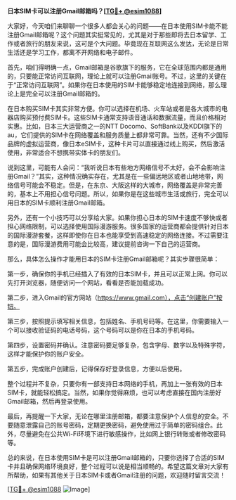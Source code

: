 **日本SIM卡可以注册Gmail邮箱吗？[[TG💪+ @esim1088](https://t.me/s/esim1088)]**

大家好，今天咱们来聊聊一个很多人都会关心的问题——在日本使用SIM卡能不能注册Gmail邮箱呢？这个问题其实挺常见的，尤其是对于那些即将去日本留学、工作或者旅行的朋友来说，这可是个大问题。毕竟现在互联网这么发达，无论是日常生活还是学习工作，都离不开网络和电子邮件。

首先，咱们得明确一点，Gmail邮箱是谷歌旗下的服务，它在全球范围内都是通用的，只要能正常访问互联网，理论上就可以注册Gmail账号。不过，这里的关键在于“正常访问互联网”。如果你在日本使用的SIM卡能够稳定地连接到网络，那么理论上是完全可以注册Gmail邮箱的。

在日本购买SIM卡其实非常方便。你可以选择在机场、火车站或者是各大城市的电器店购买预付费SIM卡。这些SIM卡通常支持语音通话和数据流量，而且价格相对实惠。比如，日本三大运营商之一的NTT Docomo、SoftBank以及KDDI旗下的au，它们提供的SIM卡在网络覆盖和服务质量上都非常可靠。当然，还有不少国际品牌的虚拟运营商，像日本eSIM卡，这种卡片可以直接通过线上购买，然后激活使用，非常适合不想携带实体卡的朋友们。

说到这里，可能有人会问：“我听说日本有些地方网络信号不太好，会不会影响注册Gmail？”其实，这种情况确实存在，尤其是在一些偏远地区或者山地地带，网络信号可能会不稳定。但是，在东京、大阪这样的大城市，网络覆盖是非常完善的，基本上不用担心信号问题。所以，如果你是在这些城市生活或旅行，完全可以用日本的SIM卡顺利注册Gmail邮箱。

另外，还有一个小技巧可以分享给大家。如果你担心日本的SIM卡速度不够快或者担心网络限制，可以选择使用国际漫游服务。很多国家的运营商都会提供针对日本的国际漫游套餐，这样即使你在日本也能享受到高速稳定的网络连接。不过需要注意的是，国际漫游费用可能会比较高，建议提前咨询一下自己的运营商。

那么，具体怎么操作才能用日本的SIM卡注册Gmail邮箱呢？其实步骤很简单：

第一步，确保你的手机已经插入了有效的日本SIM卡，并且可以正常上网。你可以先打开浏览器，随便访问一个网站，看看是否能加载成功。

第二步，进入Gmail的官方网站（https://www.gmail.com），点击“创建账户”按钮。

第三步，按照提示填写相关信息，包括姓名、手机号码等。在这里，你需要输入一个可以接收验证码的电话号码，这个号码可以是你在日本的手机号码。

第四步，设置密码并确认。注意密码要足够复杂，包含字母、数字以及特殊字符，这样才能保护你的账户安全。

第五步，完成账户创建后，记得保存好登录信息，方便以后使用。

整个过程并不复杂，只要你有一部支持日本网络的手机，再加上一张有效的日本SIM卡，就能轻松搞定。当然，如果你觉得麻烦，也可以考虑直接在国内注册好Gmail邮箱，然后再登录使用。

最后，再提醒一下大家，无论在哪里注册邮箱，都要注意保护个人信息的安全。不要随意泄露自己的账号密码，定期更换密码，避免使用过于简单的密码组合。此外，尽量避免在公共Wi-Fi环境下进行敏感操作，比如网上银行转账或者修改密码等。

总的来说，在日本使用SIM卡是可以注册Gmail邮箱的，只要你选择了合适的SIM卡并且确保网络环境良好，整个过程可以说是相当顺畅的。希望这篇文章对大家有所帮助，如果有其他关于日本SIM卡或者Gmail注册的问题，欢迎随时留言交流！

[[TG💪+ @esim1088](https://t.me/s/esim1088) ![Image](https://i.postimg.cc/4NQfJmqS/Snipaste-2025-05-13-00-14-12.png)]